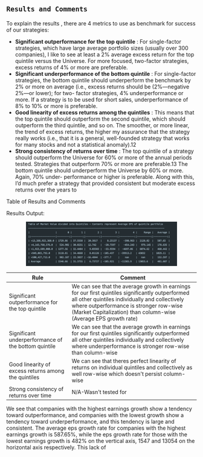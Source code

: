 ## `Results and Comments`

To explain the results , there are 4 metrics to use as benchmark for success of our strategies:

* **Significant outperformance for the top quintile** : For single-factor strategies, which have large average portfolio sizes (usually over 300 companies), I like to see at least a 2% average excess return for the top quintile versus the Universe. For more focused, two-factor strategies, excess returns of 4% or more are preferable.
* **Significant underperformance of the bottom quintile** : For single-factor strategies, the bottom quintile should underperform the benchmark by 2% or more on average (i.e., excess returns should be (2%—negative 2%—or lower); for two- factor strategies, 4% underperformance or more. If a strategy is to be used for short sales, underperformance of 8% to 10% or more is preferable.
* **Good linearity of excess returns among the quintiles** : This means that the top quintile should outperform the second quintile, which should outperform the third quintile, and so on. The smoother, or more linear, the trend of excess returns, the higher my assurance that the strategy really works (i.e., that it is a general, well-founded strategy that works for many stocks and not a statistical anomaly).12
* **Strong consistency of returns over time** : The top quintile of a strategy should outperform the Universe for 60% or more of the annual periods tested. Strategies that outperform 70% or more are preferable.13 The bottom quintile should underperform the Universe by 60% or more. Again, 70% under- performance or higher is preferable. Along with this, I’d much prefer a strategy that provided consistent but moderate excess returns over the years to

Table of Results and Comments

Results Output: 

<div align="center">
    <img src="/miscellaneous/Results output.png" width="400px"</img> 
</div>

| Rule                                                 | Comment                                                                                                                                                                                                           |
|------------------------------------------------------|-------------------------------------------------------------------------------------------------------------------------------------------------------------------------------------------------------------------|
| Significant outperformance for the top quintile      | We can see that the average growth in earnings for our first quintiles significantly outperformed all other quintiles  individually and collectively where outperformance is stronger row-wise (Market Capitalization) than column-wise (Average EPS growth rate)  |
| Significant underperformance of the bottom quintile  | We can see that the average growth in earnings for our first quintiles significantly outperformed all other quintiles  individually and collectively where underperformance is stronger row-wise than column-wise |
| Good linearity of excess returns among the quintiles | We can see that theres perfect linearity of returns on individual quintiles  and collectively as well row-wise which doesn't persist column-wise                                                                  |
| Strong consistency of returns over time              | N/A-Wasn't tested for                                                                                                                                                                                             |

We see that companies with the highest earnings growth show a tendency toward outperformance, and companies with the lowest growth show a tendency toward underperformance, and this tendency is large and consistent. The average eps growth rate for companies with the highest earnings growth is 587.65%, while the  eps growth rate for those with the lowest earnings growth is 482% on the vertical axis, 1547 and 13054   on the horizontal axis respectively. This lack of